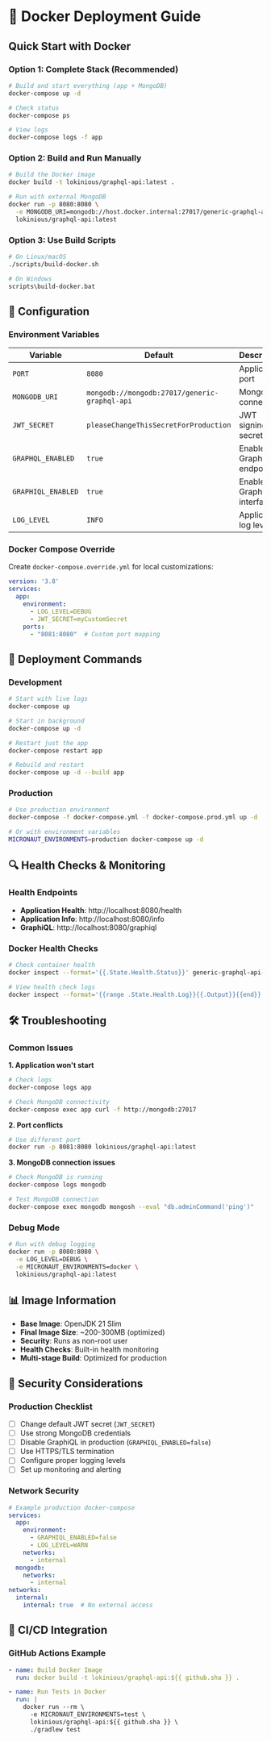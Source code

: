 # 🐳 Docker Deployment Guide

## Quick Start with Docker

### **Option 1: Complete Stack (Recommended)**
```bash
# Build and start everything (app + MongoDB)
docker-compose up -d

# Check status
docker-compose ps

# View logs
docker-compose logs -f app
```

### **Option 2: Build and Run Manually**
```bash
# Build the Docker image
docker build -t lokinious/graphql-api:latest .

# Run with external MongoDB
docker run -p 8080:8080 \
  -e MONGODB_URI=mongodb://host.docker.internal:27017/generic-graphql-api \
  lokinious/graphql-api:latest
```

### **Option 3: Use Build Scripts**
```bash
# On Linux/macOS
./scripts/build-docker.sh

# On Windows
scripts\build-docker.bat
```

## 🔧 Configuration

### **Environment Variables**
| Variable | Default | Description |
|----------|---------|-------------|
| `PORT` | `8080` | Application port |
| `MONGODB_URI` | `mongodb://mongodb:27017/generic-graphql-api` | MongoDB connection |
| `JWT_SECRET` | `pleaseChangeThisSecretForProduction` | JWT signing secret |
| `GRAPHQL_ENABLED` | `true` | Enable GraphQL endpoints |
| `GRAPHIQL_ENABLED` | `true` | Enable GraphiQL interface |
| `LOG_LEVEL` | `INFO` | Application log level |

### **Docker Compose Override**
Create `docker-compose.override.yml` for local customizations:
```yaml
version: '3.8'
services:
  app:
    environment:
      - LOG_LEVEL=DEBUG
      - JWT_SECRET=myCustomSecret
    ports:
      - "8081:8080"  # Custom port mapping
```

## 🚀 Deployment Commands

### **Development**
```bash
# Start with live logs
docker-compose up

# Start in background
docker-compose up -d

# Restart just the app
docker-compose restart app

# Rebuild and restart
docker-compose up -d --build app
```

### **Production**
```bash
# Use production environment
docker-compose -f docker-compose.yml -f docker-compose.prod.yml up -d

# Or with environment variables
MICRONAUT_ENVIRONMENTS=production docker-compose up -d
```

## 🔍 Health Checks & Monitoring

### **Health Endpoints**
- **Application Health**: http://localhost:8080/health
- **Application Info**: http://localhost:8080/info
- **GraphiQL**: http://localhost:8080/graphiql

### **Docker Health Checks**
```bash
# Check container health
docker inspect --format='{{.State.Health.Status}}' generic-graphql-api-app

# View health check logs
docker inspect --format='{{range .State.Health.Log}}{{.Output}}{{end}}' generic-graphql-api-app
```

## 🛠️ Troubleshooting

### **Common Issues**

**1. Application won't start**
```bash
# Check logs
docker-compose logs app

# Check MongoDB connectivity
docker-compose exec app curl -f http://mongodb:27017
```

**2. Port conflicts**
```bash
# Use different port
docker run -p 8081:8080 lokinious/graphql-api:latest
```

**3. MongoDB connection issues**
```bash
# Check MongoDB is running
docker-compose logs mongodb

# Test MongoDB connection
docker-compose exec mongodb mongosh --eval "db.adminCommand('ping')"
```

### **Debug Mode**
```bash
# Run with debug logging
docker run -p 8080:8080 \
  -e LOG_LEVEL=DEBUG \
  -e MICRONAUT_ENVIRONMENTS=docker \
  lokinious/graphql-api:latest
```

## 📊 Image Information

- **Base Image**: OpenJDK 21 Slim
- **Final Image Size**: ~200-300MB (optimized)
- **Security**: Runs as non-root user
- **Health Checks**: Built-in health monitoring
- **Multi-stage Build**: Optimized for production

## 🔐 Security Considerations

### **Production Checklist**
- [ ] Change default JWT secret (`JWT_SECRET`)
- [ ] Use strong MongoDB credentials
- [ ] Disable GraphiQL in production (`GRAPHIQL_ENABLED=false`)
- [ ] Use HTTPS/TLS termination
- [ ] Configure proper logging levels
- [ ] Set up monitoring and alerting

### **Network Security**
```yaml
# Example production docker-compose
services:
  app:
    environment:
      - GRAPHIQL_ENABLED=false
      - LOG_LEVEL=WARN
    networks:
      - internal
  mongodb:
    networks:
      - internal
networks:
  internal:
    internal: true  # No external access
```

## 🚀 CI/CD Integration

### **GitHub Actions Example**
```yaml
- name: Build Docker Image
  run: docker build -t lokinious/graphql-api:${{ github.sha }} .

- name: Run Tests in Docker
  run: |
    docker run --rm \
      -e MICRONAUT_ENVIRONMENTS=test \
      lokinious/graphql-api:${{ github.sha }} \
      ./gradlew test
```
